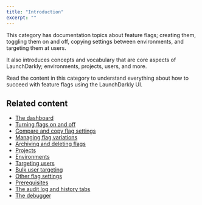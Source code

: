 ```yaml
---
title: "Introduction"
excerpt: ""
---
```

This category has documentation topics about feature flags; creating them, toggling them on and off, copying settings between environments, and targeting them at users. 

It also introduces concepts and vocabulary that are core aspects of LaunchDarkly; environments, projects, users, and more.

Read the content in this category to understand everything about how to succeed with feature flags using the LaunchDarkly UI.
## Related content
* [The dashboard](./the-dashboard)
* [Turning flags on and off](./the-kill-switch) 
* [Compare and copy flag settings](./compare-and-copy-flag-settings) 
* [Managing flag variations](./managing-variations) 
* [Archiving and deleting flags](./flag-archive-delete) 
* [Projects](./projects) 
* [Environments](./environments) 
* [Targeting users](./targeting-users) 
* [Bulk user targeting](./bulk-user-targeting) 
* [Other flag settings](./other-flag-settings) 
* [Prerequisites](./prerequisites) 
* [The audit log and history tabs](./the-audit-log) 
* [The debugger](./debugger)